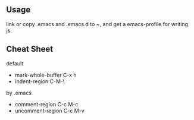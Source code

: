 ## Usage
link or copy .emacs and .emacs.d to ~, and get a emacs-profile for writing js.

## Cheat Sheet

default
* mark-whole-buffer C-x h
* indent-region C-M-\

by .emacs
* comment-region C-c M-c
* uncomment-region C-c M-v
